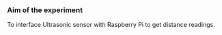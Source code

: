### Aim of the experiment

To interface Ultrasonic sensor with Raspberry Pi to get distance readings.
